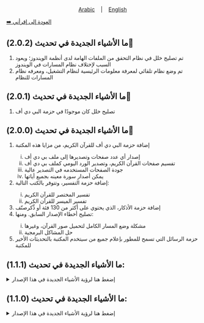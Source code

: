 <p align="center">
  <a href="https://github.com/oaokm/AL-Khatma/blob/main/UPDATE.md">Arabic</a>
  &nbsp;&nbsp;&nbsp;|&nbsp;&nbsp;&nbsp;
  <a href="https://github.com/oaokm/AL-Khatma/blob/main/UPDATE_EN.md">English</a>
</p>

<a href="https://github.com/oaokm/AL-Khatma/blob/main/README.md"> ➡️ العودة إلى إقرأني </a>


## **ما الأشياء الجديدة في تحديث (2.0.2)🌟**
<ol>
  <li>تم تصليح خلل في نظام التحقق من الملفات الهامة لدى أنظمة الويندوز؛ ويعود السبب لإختلاف نظام المسارات في الويندوز</li>
   <li>تم وضع نظام تلقائي لمعرفة معلومات الرئيسية لنظام التشغيل، ومعرفه نظام المسارات للنظام</li>
</ol>

## **ما الأشياء الجديدة في تحديث (2.0.1)🌟**
<ol>
  <li>تصليح خلل كان موجودًا في حزمة البي دي أف</li>
</ol>

## **ما الأشياء الجديدة في تحديث (2.0.0)🌟**

<ol>
  <li>إضافة حزمة البي دي أف للقرآن الكريم، من مزايا هذه المكتبة</li>
    <ol type='i'>
      <li>إصدار أي عدد صفحات وتصديرها إلى ملف بي دي أف</li>
      <li>تفسيم صفحات القرآن الكريم، وتصدير الورد اليومي كملف بي دي أف</li>
      <li>جودة الصفحات المستخدمه في التصدير عالية</li>
      <li>يمكن أصدار سورة معينه بجميع أياتها</li>
    </ol>
  <li>إضافة حزمة التفسير، وتتوفر بالكتب التالية:</li>
    <ol type='i'>
      <li>تفسير المختصر للقرآن الكريم</li>
      <li>تفسير الميسر للقرآن الكريم</li>
    </ol>
  <li>إضافة حزمة الأذكار، الذي يحتوي على أكثر من 130 فئة أو ذِّكرصنّف</li>
  <li>تصليح أخطاء الإصدار السابق. ومنها:</li>
    <ol type='i'>
      <li>مشكلة وضع المسار الكامل لتحميل صور القرآن، وغيرها</li>
      <li>حل المشاكل البرمجية</li>
    </ol>
  <li>حزمة الرسائل التي تسمح للمطور بإعلام جميع من سيتخدم المكتبة بالتحديثات الأخير للمكتبة</li>
</ol>


## ما الأشياء الجديدة في تحديث (1.1.1):
<details>
  <summary>إضغط هنا لرؤية الأشياء الجديدة في هذا الإصدار</summary>
    <ol>
            <li>إصلاح خلل في برنامج تحميل الملفات المهمة</li>
        </ol>
</details>


## ما الأشياء الجديدة في تحديث (1.1.0):
<details>
  <summary>إضغط هنا لرؤية الأشياء الجديدة في هذا الإصدار</summary>
    <ol>
            <li>إضافة برنامج يقوم بتحميل المهمة لتحميل الملفات المهمة لعمل البرنامج</li>
            <li>إصلاحات عامة</li>
        </ol>
</details>


